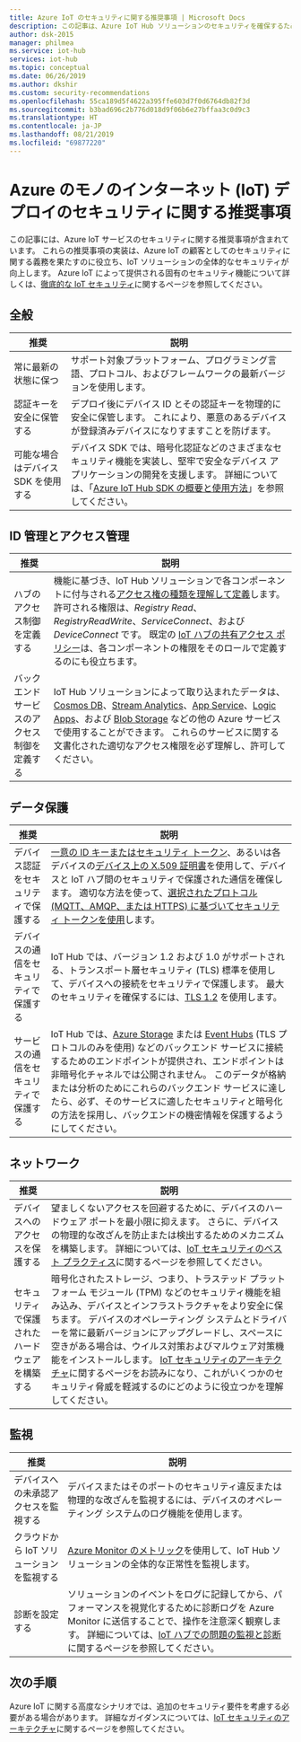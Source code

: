 ```yaml
---
title: Azure IoT のセキュリティに関する推奨事項 | Microsoft Docs
description: この記事は、Azure IoT Hub ソリューションのセキュリティを確保するための追加手順をまとめたものです。
author: dsk-2015
manager: philmea
ms.service: iot-hub
services: iot-hub
ms.topic: conceptual
ms.date: 06/26/2019
ms.author: dkshir
ms.custom: security-recommendations
ms.openlocfilehash: 55ca189d5f4622a395ffe603d7f0d6764db82f3d
ms.sourcegitcommit: b3bad696c2b776d018d9f06b6e27bffaa3c0d9c3
ms.translationtype: HT
ms.contentlocale: ja-JP
ms.lasthandoff: 08/21/2019
ms.locfileid: "69877220"
---
```

# <a name="security-recommendations-for-azure-internet-of-things-iot-deployment"></a>Azure のモノのインターネット (IoT) デプロイのセキュリティに関する推奨事項

この記事には、Azure IoT サービスのセキュリティに関する推奨事項が含まれています。 これらの推奨事項の実装は、Azure IoT の顧客としてのセキュリティに関する義務を果たすのに役立ち、IoT ソリューションの全体的なセキュリティが向上します。 Azure IoT によって提供される固有のセキュリティ機能について詳しくは、[徹底的な IoT セキュリティ](iot-security-ground-up.md)に関するページを参照してください。

## <a name="general"></a>全般

| 推奨 | 説明 |
|-|-|
| 常に最新の状態に保つ | サポート対象プラットフォーム、プログラミング言語、プロトコル、およびフレームワークの最新バージョンを使用します。 |
| 認証キーを安全に保管する | デプロイ後にデバイス ID とその認証キーを物理的に安全に保管します。 これにより、悪意のあるデバイスが登録済みデバイスになりすますことを防げます。 |
| 可能な場合はデバイス SDK を使用する | デバイス SDK では、暗号化認証などのさまざまなセキュリティ機能を実装し、堅牢で安全なデバイス アプリケーションの開発を支援します。 詳細については、「[Azure IoT Hub SDK の概要と使用方法](https://docs.microsoft.com/azure/iot-hub/iot-hub-devguide-sdks)」を参照してください。 |


## <a name="identity-and-access-management"></a>ID 管理とアクセス管理

| 推奨 | 説明 |
|-|-|
| ハブのアクセス制御を定義する | 機能に基づき、IoT Hub ソリューションで各コンポーネントに付与される[アクセス権の種類を理解して定義](iot-security-deployment.md#securing-the-cloud)します。 許可される権限は、*Registry Read*、*RegistryReadWrite*、*ServiceConnect*、および *DeviceConnect* です。 既定の [IoT ハブの共有アクセス ポリシー](https://docs.microsoft.com/azure/iot-hub/iot-hub-devguide-security#access-control-and-permissions)は、各コンポーネントの権限をそのロールで定義するのにも役立ちます。 |
| バックエンド サービスのアクセス制御を定義する | IoT Hub ソリューションによって取り込まれたデータは、[Cosmos DB](https://docs.microsoft.com/azure/cosmos-db/)、[Stream Analytics](https://docs.microsoft.com/azure/stream-analytics/)、[App Service](https://docs.microsoft.com/azure/app-service/)、[Logic Apps](https://docs.microsoft.com/azure/logic-apps/)、および [Blob Storage](https://docs.microsoft.com/azure/storage/blobs/storage-blobs-introduction) などの他の Azure サービスで使用することができます。 これらのサービスに関する文書化された適切なアクセス権限を必ず理解し、許可してください。 |


## <a name="data-protection"></a>データ保護

| 推奨 | 説明 |
|-|-|
| デバイス認証をセキュリティで保護する | [一意の ID キーまたはセキュリティ トークン](iot-security-deployment.md#iot-hub-security-tokens)、あるいは各デバイスの[デバイス上の X.509 証明書](iot-security-deployment.md#x509-certificate-based-device-authentication)を使用して、デバイスと IoT ハブ間のセキュリティで保護された通信を確保します。 適切な方法を使って、[選択されたプロトコル (MQTT、AMQP、または HTTPS) に基づいてセキュリティ トークンを使用](https://docs.microsoft.com/azure/iot-hub/iot-hub-devguide-security)します。 |
| デバイスの通信をセキュリティで保護する | IoT Hub では、バージョン 1.2 および 1.0 がサポートされる、トランスポート層セキュリティ (TLS) 標準を使用して、デバイスへの接続をセキュリティで保護します。 最大のセキュリティを確保するには、[TLS 1.2](https://tools.ietf.org/html/rfc5246) を使用します。 |
| サービスの通信をセキュリティで保護する | IoT Hub では、[Azure Storage](/azure/storage/) または [Event Hubs](/azure/event-hubs) (TLS プロトコルのみを使用) などのバックエンド サービスに接続するためのエンドポイントが提供され、エンドポイントは非暗号化チャネルでは公開されません。 このデータが格納または分析のためにこれらのバックエンド サービスに達したら、必ず、そのサービスに適したセキュリティと暗号化の方法を採用し、バックエンドの機密情報を保護するようにしてください。 |


## <a name="networking"></a>ネットワーク

| 推奨 | 説明 |
|-|-|
| デバイスへのアクセスを保護する | 望ましくないアクセスを回避するために、デバイスのハードウェア ポートを最小限に抑えます。 さらに、デバイスの物理的な改ざんを防止または検出するためのメカニズムを構築します。 詳細については、[IoT セキュリティのベスト プラクティス](iot-security-best-practices.md)に関するページを参照してください。 |
| セキュリティで保護されたハードウェアを構築する | 暗号化されたストレージ、つまり、トラステッド プラットフォーム モジュール (TPM) などのセキュリティ機能を組み込み、デバイスとインフラストラクチャをより安全に保ちます。 デバイスのオペレーティング システムとドライバーを常に最新バージョンにアップグレードし、スペースに空きがある場合は、ウイルス対策およびマルウェア対策機能をインストールします。 [IoT セキュリティのアーキテクチャ](iot-security-architecture.md)に関するページをお読みになり、これがいくつかのセキュリティ脅威を軽減するのにどのように役立つかを理解してください。 |


## <a name="monitoring"></a>監視

| 推奨 | 説明 |
|-|-|
| デバイスへの未承認アクセスを監視する |  デバイスまたはそのポートのセキュリティ違反または物理的な改ざんを監視するには、デバイスのオペレーティング システムのログ機能を使用します。 |
| クラウドから IoT ソリューションを監視する | [Azure Monitor のメトリック](https://docs.microsoft.com/azure/iot-hub/iot-hub-metrics)を使用して、IoT Hub ソリューションの全体的な正常性を監視します。 |
| 診断を設定する | ソリューションのイベントをログに記録してから、パフォーマンスを視覚化するために診断ログを Azure Monitor に送信することで、操作を注意深く観察します。 詳細については、[IoT ハブでの問題の監視と診断](https://docs.microsoft.com/azure/iot-hub/iot-hub-monitor-resource-health)に関するページを参照してください。 |

## <a name="next-steps"></a>次の手順

Azure IoT に関する高度なシナリオでは、追加のセキュリティ要件を考慮する必要がある場合があります。 詳細なガイダンスについては、[IoT セキュリティのアーキテクチャ](iot-security-architecture.md)に関するページを参照してください。

